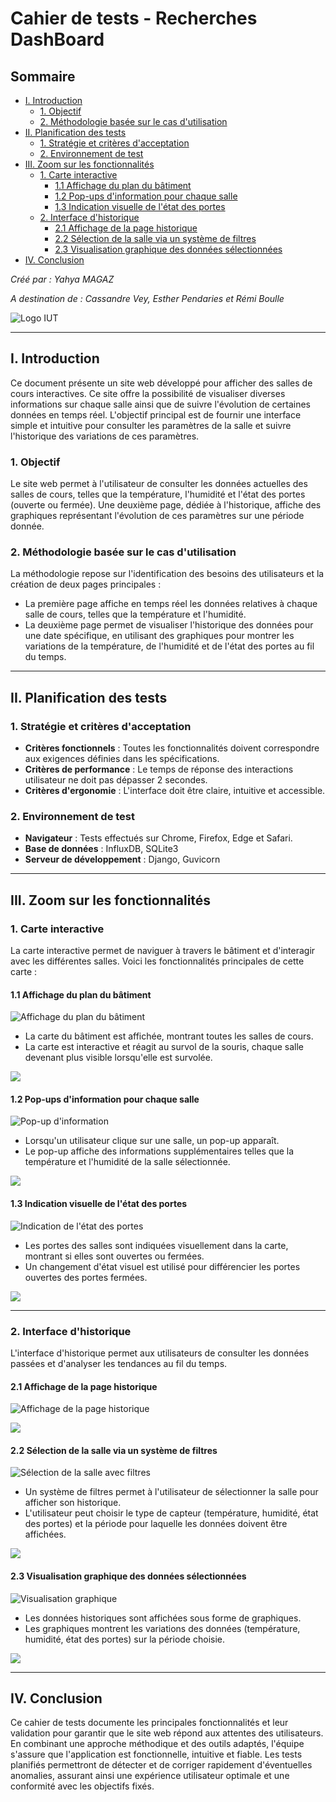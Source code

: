 # Cahier de tests - Recherches DashBoard

## Sommaire
- [I. Introduction](#i-introduction)
  - [1. Objectif](#1-objectif)
  - [2. Méthodologie basée sur le cas d'utilisation](#2-méthodologie-basée-sur-le-cas-d-utilisation)
- [II. Planification des tests](#ii-planification-des-tests)
  - [1. Stratégie et critères d'acceptation](#1-stratégie-et-critères-d-acceptation)
  - [2. Environnement de test](#2-environnement-de-test)
- [III. Zoom sur les fonctionnalités](#iii-zoom-sur-les-fonctionnalités)
  - [1. Carte interactive](#1-carte-interactive)
    - [1.1 Affichage du plan du bâtiment](#11-affichage-du-plan-du-bâtiment)
    - [1.2 Pop-ups d'information pour chaque salle](#12-pop-ups-d-information-pour-chaque-salle)
    - [1.3 Indication visuelle de l'état des portes](#13-indication-visuelle-de-l-état-des-portes)
  - [2. Interface d'historique](#2-interface-d-historique)
    - [2.1 Affichage de la page historique](#21-affichage-de-la-page-historique)
    - [2.2 Sélection de la salle via un système de filtres](#22-sélection-de-la-salle-via-un-système-de-filtres)
    - [2.3 Visualisation graphique des données sélectionnées](#23-visualisation-graphique-des-données-sélectionnées)
- [IV. Conclusion](#iv-conclusion)

_Créé par : Yahya MAGAZ_

_A destination de : Cassandre Vey, Esther Pendaries et Rémi Boulle_

![Logo IUT](https://github.com/IUT-Blagnac/SAE-ALT-S3-Dev-24-25-DB-Recherche-Equipe-3A02/blob/Cahier-de-tests/Documentation/images/Logo_IUT.png)

---

## I. Introduction

Ce document présente un site web développé pour afficher des salles de cours interactives. Ce site offre la possibilité de visualiser diverses informations sur chaque salle ainsi que de suivre l'évolution de certaines données en temps réel. L'objectif principal est de fournir une interface simple et intuitive pour consulter les paramètres de la salle et suivre l'historique des variations de ces paramètres.

### 1. Objectif

Le site web permet à l'utilisateur de consulter les données actuelles des salles de cours, telles que la température, l'humidité et l'état des portes (ouverte ou fermée). Une deuxième page, dédiée à l'historique, affiche des graphiques représentant l'évolution de ces paramètres sur une période donnée.

### 2. Méthodologie basée sur le cas d'utilisation

La méthodologie repose sur l'identification des besoins des utilisateurs et la création de deux pages principales : 
- La première page affiche en temps réel les données relatives à chaque salle de cours, telles que la température et l'humidité.
- La deuxième page permet de visualiser l'historique des données pour une date spécifique, en utilisant des graphiques pour montrer les variations de la température, de l'humidité et de l'état des portes au fil du temps.

---

## II. Planification des tests

### 1. Stratégie et critères d'acceptation

- **Critères fonctionnels** : Toutes les fonctionnalités doivent correspondre aux exigences définies dans les spécifications.
- **Critères de performance** : Le temps de réponse des interactions utilisateur ne doit pas dépasser 2 secondes.
- **Critères d'ergonomie** : L'interface doit être claire, intuitive et accessible.

### 2. Environnement de test

- **Navigateur** : Tests effectués sur Chrome, Firefox, Edge et Safari.
- **Base de données** : InfluxDB, SQLite3
- **Serveur de développement** : Django, Guvicorn

---

## III. Zoom sur les fonctionnalités

### 1. Carte interactive

La carte interactive permet de naviguer à travers le bâtiment et d'interagir avec les différentes salles. Voici les fonctionnalités principales de cette carte :

#### 1.1 Affichage du plan du bâtiment

![Affichage du plan du bâtiment](https://github.com/IUT-Blagnac/SAE-ALT-S3-Dev-24-25-DB-Recherche-Equipe-3A02/blob/Cahier-de-tests/Documentation/images/UcConsultCarte.PNG)

- La carte du bâtiment est affichée, montrant toutes les salles de cours.
- La carte est interactive et réagit au survol de la souris, chaque salle devenant plus visible lorsqu'elle est survolée.

![](https://github.com/IUT-Blagnac/SAE-ALT-S3-Dev-24-25-DB-Recherche-Equipe-3A02/blob/Cahier-de-tests/Documentation/images/AfficherMap.PNG)

#### 1.2 Pop-ups d'information pour chaque salle

![Pop-up d'information](https://github.com/IUT-Blagnac/SAE-ALT-S3-Dev-24-25-DB-Recherche-Equipe-3A02/blob/Cahier-de-tests/Documentation/images/UcVoirInfosCapteurs.PNG)

- Lorsqu'un utilisateur clique sur une salle, un pop-up apparaît.
- Le pop-up affiche des informations supplémentaires telles que la température et l'humidité de la salle sélectionnée.

![](https://github.com/IUT-Blagnac/SAE-ALT-S3-Dev-24-25-DB-Recherche-Equipe-3A02/blob/Cahier-de-tests/Documentation/images/Pop-up.PNG)

#### 1.3 Indication visuelle de l'état des portes

![Indication de l'état des portes](https://github.com/IUT-Blagnac/SAE-ALT-S3-Dev-24-25-DB-Recherche-Equipe-3A02/blob/Cahier-de-tests/Documentation/images/UcEtatPortes.PNG)

- Les portes des salles sont indiquées visuellement dans la carte, montrant si elles sont ouvertes ou fermées.
- Un changement d'état visuel est utilisé pour différencier les portes ouvertes des portes fermées.

![](https://github.com/IUT-Blagnac/SAE-ALT-S3-Dev-24-25-DB-Recherche-Equipe-3A02/blob/Cahier-de-tests/Documentation/images/EtatPortes.PNG)

---

### 2. Interface d'historique

L'interface d'historique permet aux utilisateurs de consulter les données passées et d'analyser les tendances au fil du temps.

#### 2.1 Affichage de la page historique

![Affichage de la page historique](https://github.com/IUT-Blagnac/SAE-ALT-S3-Dev-24-25-DB-Recherche-Equipe-3A02/blob/Cahier-de-tests/Documentation/images/UcConsultHistorique.PNG)

![](https://github.com/IUT-Blagnac/SAE-ALT-S3-Dev-24-25-DB-Recherche-Equipe-3A02/blob/Cahier-de-tests/Documentation/images/AfficherHistorique.PNG)

#### 2.2 Sélection de la salle via un système de filtres

![Sélection de la salle avec filtres](https://github.com/IUT-Blagnac/SAE-ALT-S3-Dev-24-25-DB-Recherche-Equipe-3A02/blob/Cahier-de-tests/Documentation/images/UcFiltres.PNG)

- Un système de filtres permet à l'utilisateur de sélectionner la salle pour afficher son historique.
- L'utilisateur peut choisir le type de capteur (température, humidité, état des portes) et la période pour laquelle les données doivent être affichées.

![](https://github.com/IUT-Blagnac/SAE-ALT-S3-Dev-24-25-DB-Recherche-Equipe-3A02/blob/Cahier-de-tests/Documentation/images/FiltresEtGraphiques.png)

#### 2.3 Visualisation graphique des données sélectionnées

![Visualisation graphique](https://github.com/IUT-Blagnac/SAE-ALT-S3-Dev-24-25-DB-Recherche-Equipe-3A02/blob/Cahier-de-tests/Documentation/images/UcAfficherGraphes.PNG)

- Les données historiques sont affichées sous forme de graphiques.
- Les graphiques montrent les variations des données (température, humidité, état des portes) sur la période choisie.

![](https://github.com/IUT-Blagnac/SAE-ALT-S3-Dev-24-25-DB-Recherche-Equipe-3A02/blob/Cahier-de-tests/Documentation/images/FiltresEtGraphiques.png)

---

## IV. Conclusion

Ce cahier de tests documente les principales fonctionnalités et leur validation pour garantir que le site web répond aux attentes des utilisateurs. En combinant une approche méthodique et des outils adaptés, l'équipe s'assure que l'application est fonctionnelle, intuitive et fiable. Les tests planifiés permettront de détecter et de corriger rapidement d'éventuelles anomalies, assurant ainsi une expérience utilisateur optimale et une conformité avec les objectifs fixés.

